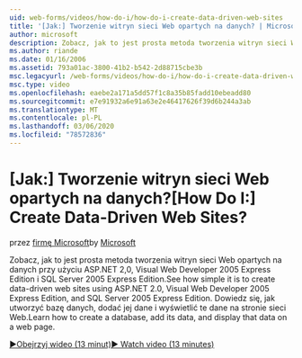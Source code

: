```yaml
---
uid: web-forms/videos/how-do-i/how-do-i-create-data-driven-web-sites
title: '[Jak:] Tworzenie witryn sieci Web opartych na danych? | Microsoft Docs'
author: microsoft
description: Zobacz, jak to jest prosta metoda tworzenia witryn sieci Web opartych na danych przy użyciu ASP.NET 2,0, Visual Web Developer 2005 Express Edition i SQL Server 2005 Express Edition. Dowiedz się...
ms.author: riande
ms.date: 01/16/2006
ms.assetid: 793a01ac-3800-41b2-b542-2d88715cbe3b
msc.legacyurl: /web-forms/videos/how-do-i/how-do-i-create-data-driven-web-sites
msc.type: video
ms.openlocfilehash: eaebe2a171a5dd57f1c8a35b85fadd10ebeadd80
ms.sourcegitcommit: e7e91932a6e91a63e2e46417626f39d6b244a3ab
ms.translationtype: MT
ms.contentlocale: pl-PL
ms.lasthandoff: 03/06/2020
ms.locfileid: "78572836"
---
```

# <a name="how-do-i-create-data-driven-web-sites"></a><span data-ttu-id="501c3-105">[Jak:] Tworzenie witryn sieci Web opartych na danych?</span><span class="sxs-lookup"><span data-stu-id="501c3-105">[How Do I:] Create Data-Driven Web Sites?</span></span>

<span data-ttu-id="501c3-106">przez [firmę Microsoft](https://github.com/microsoft)</span><span class="sxs-lookup"><span data-stu-id="501c3-106">by [Microsoft](https://github.com/microsoft)</span></span>

<span data-ttu-id="501c3-107">Zobacz, jak to jest prosta metoda tworzenia witryn sieci Web opartych na danych przy użyciu ASP.NET 2,0, Visual Web Developer 2005 Express Edition i SQL Server 2005 Express Edition.</span><span class="sxs-lookup"><span data-stu-id="501c3-107">See how simple it is to create data-driven web sites using ASP.NET 2.0, Visual Web Developer 2005 Express Edition, and SQL Server 2005 Express Edition.</span></span> <span data-ttu-id="501c3-108">Dowiedz się, jak utworzyć bazę danych, dodać jej dane i wyświetlić te dane na stronie sieci Web.</span><span class="sxs-lookup"><span data-stu-id="501c3-108">Learn how to create a database, add its data, and display that data on a web page.</span></span>

[<span data-ttu-id="501c3-109">&#9654;Obejrzyj wideo (13 minut)</span><span class="sxs-lookup"><span data-stu-id="501c3-109">&#9654; Watch video (13 minutes)</span></span>](https://channel9.msdn.com/Blogs/ASP-NET-Site-Videos/how-do-i-create-data-driven-web-sites)
